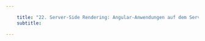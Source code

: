 ```yaml
---

    title: "22. Server-Side Rendering: Angular-Anwendungen auf dem Server rendern"
    subtitle: 

---
```

